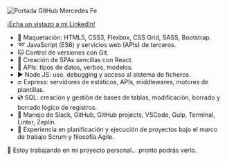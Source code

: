 ![Portada GitHub Mercedes Fe](https://user-images.githubusercontent.com/75809058/114675851-ffb0ad00-9d08-11eb-81b2-960774f002a4.png)


[¡Echa un vistazo a mi LinkedIn!](https://www.linkedin.com/in/mermfb/)



- :art: Maquetación: HTML5, CSS3, Flexbox, CSS Grid, SASS, Bootstrap.
- :loop: JavaScript (ES6) y servicios web (APIs) de terceros.
- :cat: Control de versiones con Git.
- :sparkler: Creación de SPAs sencillas con React.
- :open_file_folder: APIs: tipos de datos, verbos, modelos.
- :arrow_forward: Node JS: uso, debugging y acceso al sistema de ficheros.
- :end: Express: servidores de estáticos, APIs, middlewares, motores de plantillas.
- :cd: SQL: creación y gestión de bases de tablas, modificación, borrado y borrado lógico de registros.
- :wrench: Manejo de Slack, GitHub, GitHub projects, VSCode, Gulp, Terminal, Linter, Zeplin.
- :speech_balloon: Experiencia en planificación y ejecución de proyectos bajo el marco de trabajo Scrum y filosofía Agile.

🔭 Estoy trabajando en mi proyecto personal... pronto podrás verlo. 

